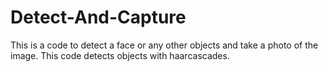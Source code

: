 # Detect-And-Capture
This is a code to detect a face or any other objects and take a photo of the image. This code detects objects with haarcascades.
